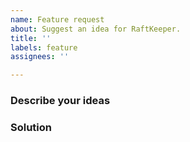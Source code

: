 ```yaml
---
name: Feature request
about: Suggest an idea for RaftKeeper.
title: ''
labels: feature
assignees: ''

---
```


### Describe your ideas
<!-- Describe your ideas and needs. -->

### Solution
<!-- What problem does this feature mainly solve. -->
